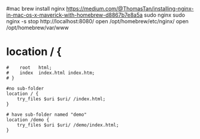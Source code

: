 #mac
brew install nginx
https://medium.com/@ThomasTan/installing-nginx-in-mac-os-x-maverick-with-homebrew-d8867b7e8a5a
sudo nginx
sudo nginx -s stop
http://localhost:8080/
open /opt/homebrew/etc/nginx/
open /opt/homebrew/var/www


# location / {
    #    root   html;
    #    index  index.html index.htm;
    # }   

    #no sub-folder        
    location / {
        try_files $uri $uri/ /index.html;
    }   
    
    # have sub-folder named "demo"        
    location /demo {
        try_files $uri $uri/ /demo/index.html; 
    }